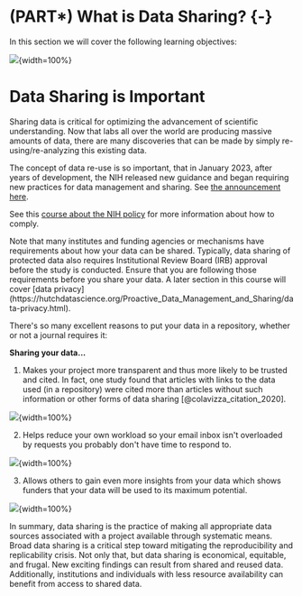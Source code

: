 # (PART\*) What is Data Sharing? {-}

In this section we will cover the following learning objectives:


![](02-data-sharing-is-important_files/figure-docx//10nOR2t1-F0E01fItN_l8uYRWslH2PmebPvhQzCBeCPM_g2df9e1c7fe6_0_0.png){width=100%}

# Data Sharing is Important

Sharing data is critical for optimizing the advancement of scientific understanding. Now that labs all over the world are producing massive amounts of data, there are many discoveries that can be made by simply re-using/re-analyzing this existing data.

The concept of data re-use is so important, that in January 2023, after years of development, the NIH released new guidance and began requiring new practices for data management and sharing. See [the announcement here](https://grants.nih.gov/grants/guide/notice-files/NOT-OD-21-013.html).


See this [course about the NIH policy](https://hutchdatascience.org/NIH_Data_Sharing/) for more information about how to comply.

<div class = "warning">
Note that many institutes and funding agencies or mechanisms have requirements about how your data can be shared. Typically, data sharing of protected data also requires Institutional Review Board (IRB) approval before the study is conducted. Ensure that you are following those requirements before you share your data. A later section in this course will cover [data privacy](https://hutchdatascience.org/Proactive_Data_Management_and_Sharing/data-privacy.html).
</div>

There's so many excellent reasons to put your data in a repository, whether or not a journal requires it:  

**Sharing your data...**  

1. Makes your project more transparent and thus more likely to be trusted and cited. In fact, one study found that articles with links to the data used (in a repository) were cited more than articles without such information or other forms of data sharing [@colavizza_citation_2020].

![](02-data-sharing-is-important_files/figure-docx//1SRokLaGAc2hiwJSN26FHE0ZEEhPr3KQdyMICic8kAcs_g117c57cc481_0_636.png){width=100%}

2. Helps reduce your own workload so your email inbox isn't overloaded by requests you probably don't have time to respond to.

![](02-data-sharing-is-important_files/figure-docx//10nOR2t1-F0E01fItN_l8uYRWslH2PmebPvhQzCBeCPM_g35294cebb05_0_0.png){width=100%}

3. Allows others to gain even more insights from your data which shows funders that your data will be used to its maximum potential.

![](02-data-sharing-is-important_files/figure-docx//1SRokLaGAc2hiwJSN26FHE0ZEEhPr3KQdyMICic8kAcs_g117c57cc481_1_37.png){width=100%}

In summary, data sharing is the practice of making all appropriate data sources associated with a project available through systematic means. Broad data sharing is a critical step toward mitigating the reproducibility and replicability crisis. Not only that, but data sharing is economical, equitable, and frugal. New exciting findings can result from shared and reused data. Additionally, institutions and individuals with less resource availability can benefit from access to shared data.
